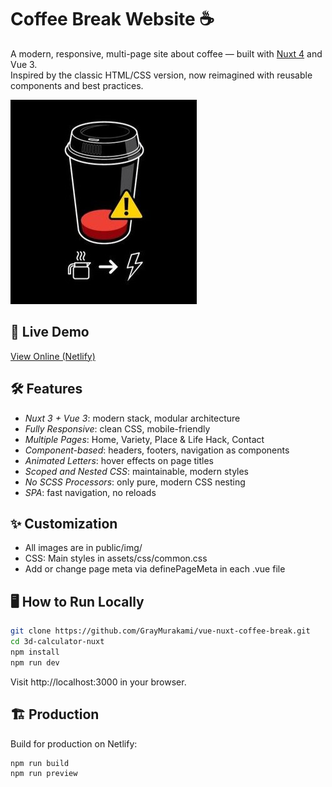 # Coffee Break Website ☕️

A modern, responsive, multi-page site about coffee — built with [Nuxt 4](https://nuxt.com/) and Vue 3.  
Inspired by the classic HTML/CSS version, now reimagined with reusable components and best practices.

![Coffee Break Screenshot](public/img/common/coffee_logo2.jpeg)

## 🚀 Live Demo

[View Online (Netlify)](https://coffee-break-bygray.netlify.app/)

## 🛠️ Features

- *Nuxt 3 + Vue 3*: modern stack, modular architecture
- *Fully Responsive*: clean CSS, mobile-friendly
- *Multiple Pages*: Home, Variety, Place & Life Hack, Contact
- *Component-based*: headers, footers, navigation as components
- *Animated Letters*: hover effects on page titles
- *Scoped and Nested CSS*: maintainable, modern styles
- *No SCSS Processors*: only pure, modern CSS nesting
- *SPA*: fast navigation, no reloads

## ✨ Customization

- All images are in public/img/
- CSS: Main styles in assets/css/common.css
- Add or change page meta via definePageMeta in each .vue file

## 🖥️ How to Run Locally

```bash
git clone https://github.com/GrayMurakami/vue-nuxt-coffee-break.git
cd 3d-calculator-nuxt
npm install
npm run dev
```
Visit http://localhost:3000 in your browser.


## 🏗️ Production
Build for production on Netlify:

```bash
npm run build
npm run preview
